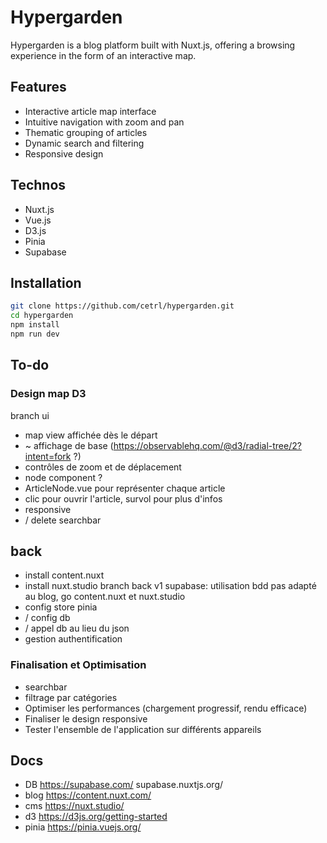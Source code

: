 # Hypergarden

Hypergarden is a blog platform built with Nuxt.js, offering a browsing experience in the form of an interactive map.

## Features

- Interactive article map interface
- Intuitive navigation with zoom and pan
- Thematic grouping of articles
- Dynamic search and filtering
- Responsive design

## Technos

- Nuxt.js
- Vue.js
- D3.js
- Pinia
- Supabase

## Installation

```bash
git clone https://github.com/cetrl/hypergarden.git
cd hypergarden
npm install
npm run dev
```
## To-do

### Design map D3
branch ui
- map view affichée dès le départ
- ~ affichage de base (https://observablehq.com/@d3/radial-tree/2?intent=fork ?)
- contrôles de zoom et de déplacement
- node component ?
- ArticleNode.vue pour représenter chaque article
- clic pour ouvrir l'article, survol pour plus d'infos
- responsive
- / delete searchbar

## back
- install content.nuxt
- install nuxt.studio
branch back v1 supabase: utilisation bdd pas adapté au blog, go content.nuxt et nuxt.studio
- config store pinia
- / config db
- / appel db au lieu du json
- gestion authentification

### Finalisation et Optimisation
- searchbar
- filtrage par catégories
- Optimiser les performances (chargement progressif, rendu efficace)
- Finaliser le design responsive
- Tester l'ensemble de l'application sur différents appareils

## Docs
- DB https://supabase.com/ supabase.nuxtjs.org/
- blog https://content.nuxt.com/
- cms https://nuxt.studio/
- d3 https://d3js.org/getting-started
- pinia https://pinia.vuejs.org/
